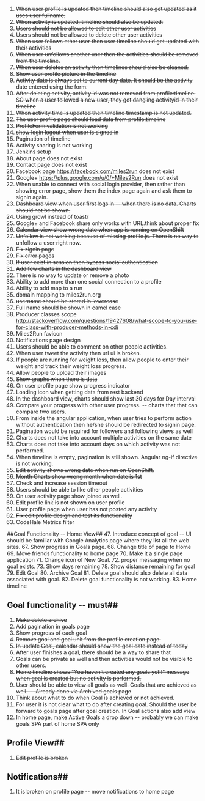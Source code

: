 1. <s>When user profile is updated then timeline should also get updated as it uses user fullname.</s>
2. <s>When activity is updated, timeline should also be updated.</s>
3. <s>Users should not be allowed to edit other user activities</s>
4. <s>Users should not be allowed to delete other user activities</s>
5. <s>When user follows other user then user timeline should get updated with their activities</s>
6. <s>When user unfollows another user then the activities should be removed from the timeline.</s>
7. <s>When user deletes an activity then timelines should also be cleaned.</s>
8. <s>Show user profile picture in the timeline</s>
9. <s>Activity date is always set to current day date. It should be the activity date entered using the form.</s>
10. <s>After deleting activity, activity id was not removed from profile:timeline. SO when a user followed a new user, they got dangling activityid in their timeline</s>
11. <s>When activity time is updated then timeline timestamp is not updated.</s>
12. <s>The user profile page should load data from profile:timeline</s>
13. <s>ProfileForm validation is not working</s>
14. <s>show login logout when user is signed in</s>
15. <s>Pagination of timeline</s>
16. Activity sharing is not working
17. Jenkins setup
18. About page does not exist
19. Contact page does not exist
20. Facebook page https://facebook.com/miles2run does not exist
21. Google+ https://plus.google.com/u/0/+Miles2Run does not exist
22. When unable to connect with social login provider, then rather than showing error page, show them the index page again and ask them to signin again.
23. <s>Dashboard view when user first logs in -- when there is no data. Charts should not be shown.</s>
24. Using growl instead of toastr
25. Google+ and Facebook share only works with URL.think about proper fix
26. <s>Calendar view show wrong date when app is running on OpenShift</s>
27. <s>Unfollow is not working because of missing profile.js. There is no way to unfollow a user right now.</s>
28. <s>Fix signin page</s>
29. <s>Fix error pages</s>
30. <s>If user exist in session then bypass social authentication</s>
31. <s>Add few charts in the dashboard view</s>
32. There is no way to update or remove a photo
33. Ability to add more than one social connection to a profile
34. Ability to add map to a run
35. domain mapping to miles2run.org
36. <s>username should be stored in lowercase</s>
37. Full name should be shown in camel case
38. Producer classes scope http://stackoverflow.com/questions/19427608/what-scope-to-you-use-for-class-with-producer-methods-in-cdi
39. Miles2Run favicon
40. Notifications page design
41. Users should be able to comment on other people activities.
42. When user tweet the activity then url ui is broken.
43. If people are running for weight loss, then allow people to enter their weight and track their weight loss progress.
44. Allow people to upload their images
45. <s>Show graphs when there is data</s>
46. On user profile page show progress indicator
48. Loading icon when getting data from rest backend
49. <s>In the dashboard view, charts should show last 30 days for Day interval</s>
50. Compare your progress with other user progress. -- charts that that can compare two users.
51. From inside the angular application, when user tries to perform action without authentication then he/she should be redirected to signin page.
52. Pagination would be required for followers and following views as well
53. Charts does not take into account multiple activities on the same date
54. Charts does not take into account days on which activity was not performed.
55. When timeline is empty, pagination is still shown. Angular ng-if directive is not working.
57. <s>Edit activity shows wrong date when run on OpenShift.</s>
58. <s>Month Charts show wrong month when date is 1st</s>
59. Check and increase session timeout
60. Users should be able to like other people activities
61. On user activity page show joined as well.
62. <s>Edit profile link is not shown on user profile</s>
63. User profile page when user has not posted any activity
64. <s>Fix edit profile design and test its functionality</s>
65. CodeHale Metrics filter

##Goal Functionality -- Home View##
47. Introduce concept of goal -- UI should be familiar with Google Analytics page where they list all the web sites.
67. Show progress in Goals page.
68. Change title of page to Home
69. Move friends functionality to home page
70. Make it a single page application
71. Change icon of New Goal.
72. proper messaging when no goal exists.
73. Show days remaining
78. Show distance remaining for goal
79. Edit Goal
80. Archive Goal
81. Delete goal should also delete all data associated with goal.
82. Delete goal functionality is not working.
83. Home timeline

## Goal functionality -- must##

1. <s>Make delete archive</s>
2. Add pagination in goals page
3. <s>Show progress of each goal</s>
4. <s>Remove goal and goal unit from the profile creation page.</s>
5. <s>In update Goal, calendar should show the goal date instead of today</s>
6. After user finishes a goal, there should be a way to share that
7. Goals can be private as well and then activities would not be visible to other users.
8. <s>Home timeline shows "You haven't created any goals yet!!" message when goal is created but no activity is performed.</s>
9. <s>User should be able to view all goals as well. Goals that are achieved as well. -- Already done via Archived goals page</s>
10. Think about what to do when Goal is achieved or not achieved.
11. For user it is not clear what to do after creating goal. Should the user be forward to goals page after goal creation. In Goal actions also add view
12. In home page, make Active Goals a drop down -- probably we can make goals SPA part of home SPA only

## Profile View##

1. <s>Edit profile is broken</s>

## Notifications##

1. It is broken on profile page -- move notifications to home page
